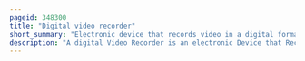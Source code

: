 ```yaml
---
pageid: 348300
title: "Digital video recorder"
short_summary: "Electronic device that records video in a digital format to an electronic storage medium"
description: "A digital Video Recorder is an electronic Device that Records video to a Disk Drive usb flash Drive Sd Memory Card Ssd or other local or networked Mass Storage Device. The Term includes set-top Boxes with direct to disk recording portable Media Players and Television Gateways with Recording and digital Camcorders. Computers are often connected to video Capture Devices and used as Dvrs in such Cases the Application Software to record Video is an integral Part of the Dvr. Many Dvrs are classified as Consumer electronic Devices such Devices can also be referred to as personal Video Recorders particularly in Canada. Similar small devices with built-in displays and SSD support may be used for professional film or video production, as these recorders often do not have the limitations that built-in recorders in cameras have, offering wider codec support, the removal of recording time limitations and higher bitrates."
---
```

